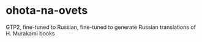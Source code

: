 # ohota-na-ovets

GTP2, fine-tuned to Russian, fine-tuned to generate Russian translations of H. Murakami books
